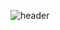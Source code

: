 ![header](https://capsule-render.vercel.app/api?type=wave&color=FFCCCC&height=200&section=header&text=YOUR%20LIKE&fontSize=90&stroke=FFFFFF)
